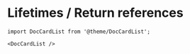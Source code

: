 # Lifetimes / Return references

```mdx-code-block
import DocCardList from '@theme/DocCardList';

<DocCardList />
```

